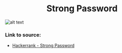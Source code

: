 <h1 align="center">Strong Password</h1>

![alt text](https://images2.imgbox.com/09/ec/09jMcHMw_o.png?raw=true)


### Link to source: 
- <a href="https://www.hackerrank.com/challenges/strong-password/problem">Hackerrank - Strong Password</a>


